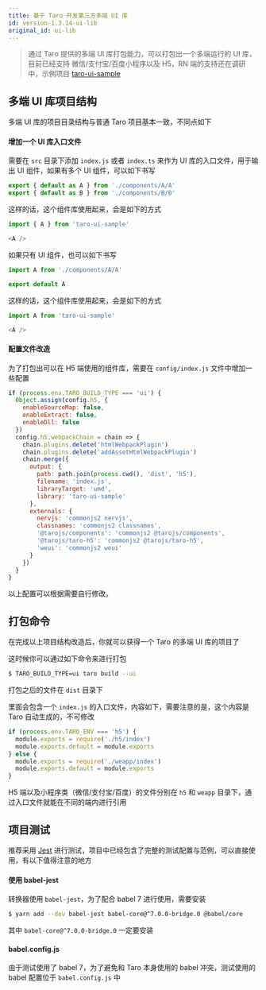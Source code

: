 ```yaml
---
title: 基于 Taro 开发第三方多端 UI 库
id: version-1.3.14-ui-lib
original_id: ui-lib
---
```


> 通过 Taro 提供的多端 UI 库打包能力，可以打包出一个多端运行的 UI 库，目前已经支持 微信/支付宝/百度小程序以及 H5，RN 端的支持还在调研中，示例项目 [taro-ui-sample](https://github.com/NervJS/taro-ui-sample)

## 多端 UI 库项目结构

多端 UI 库的项目目录结构与普通 Taro 项目基本一致，不同点如下

#### 增加一个 UI 库入口文件

需要在 `src` 目录下添加 `index.js` 或者 `index.ts` 来作为 UI 库的入口文件，用于输出 UI 组件，如果有多个 UI 组件，可以如下书写

```javascript
export { default as A } from './components/A/A'
export { default as B } from './components/B/B'
```

这样的话，这个组件库使用起来，会是如下的方式

```javascript
import { A } from 'taro-ui-sample'

<A />
```

如果只有 UI 组件，也可以如下书写

```javascript
import A from './components/A/A'

export default A
```

这样的话，这个组件库使用起来，会是如下的方式

```javascript
import A from 'taro-ui-sample'

<A />
```

#### 配置文件改造

为了打包出可以在 H5 端使用的组件库，需要在 `config/index.js` 文件中增加一些配置

```javascript
if (process.env.TARO_BUILD_TYPE === 'ui') {
  Object.assign(config.h5, {
    enableSourceMap: false,
    enableExtract: false,
    enableDll: false
  })
  config.h5.webpackChain = chain => {
    chain.plugins.delete('htmlWebpackPlugin')
    chain.plugins.delete('addAssetHtmlWebpackPlugin')
    chain.merge({
      output: {
        path: path.join(process.cwd(), 'dist', 'h5'),
        filename: 'index.js',
        libraryTarget: 'umd',
        library: 'taro-ui-sample'
      },
      externals: {
        nervjs: 'commonjs2 nervjs',
        classnames: 'commonjs2 classnames',
        '@tarojs/components': 'commonjs2 @tarojs/components',
        '@tarojs/taro-h5': 'commonjs2 @tarojs/taro-h5',
        'weui': 'commonjs2 weui'
      }
    })
  }
}
```

以上配置可以根据需要自行修改。

## 打包命令

在完成以上项目结构改造后，你就可以获得一个 Taro 的多端 UI 库的项目了

这时候你可以通过如下命令来进行打包

```bash
$ TARO_BUILD_TYPE=ui taro build --ui
```

打包之后的文件在 `dist` 目录下

里面会包含一个 `index.js` 的入口文件，内容如下，需要注意的是，这个内容是 Taro 自动生成的，不可修改

```javascript
if (process.env.TARO_ENV === 'h5') {
  module.exports = require('./h5/index')
  module.exports.default = module.exports
} else {
  module.exports = require('./weapp/index')
  module.exports.default = module.exports
}
```

H5 端以及小程序类（微信/支付宝/百度）的文件分别在 `h5` 和 `weapp` 目录下，通过入口文件就能在不同的端内进行引用

## 项目测试

推荐采用 [Jest](https://jestjs.io/) 进行测试，项目中已经包含了完整的测试配置与范例，可以直接使用，有以下值得注意的地方

#### 使用 babel-jest

转换器使用 `babel-jest`，为了配合 babel 7 进行使用，需要安装

```bash
$ yarn add --dev babel-jest babel-core@^7.0.0-bridge.0 @babel/core
```

其中 `babel-core@^7.0.0-bridge.0` 一定要安装

#### babel.config.js

由于测试使用了 babel 7，为了避免和 Taro 本身使用的 babel 冲突，测试使用的 babel 配置位于 `babel.config.js` 中
